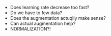 - Does learning rate decrease too fast?
- Do we have to few data?
- Does the augmentation actuqlly make sense?
- Can actual augmentation help?
- NORMALIZATION?!